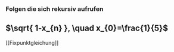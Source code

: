 ### Folgen die sich rekursiv aufrufen

## $\sqrt{ 1-x_{n} }, \quad x_{0}=\frac{1}{5}$

[[Fixpunktgleichung]]
